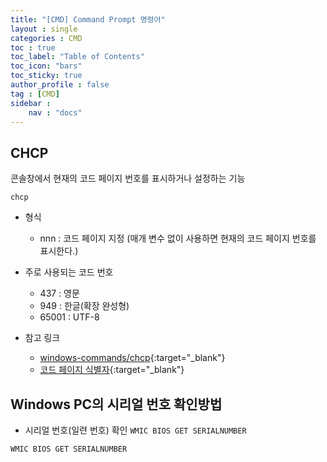 ```yaml
---
title: "[CMD] Command Prompt 명령어"
layout : single
categories : CMD
toc : true
toc_label: "Table of Contents"
toc_icon: "bars"
toc_sticky: true
author_profile : false
tag : [CMD]
sidebar :
    nav : "docs"
---
```


## CHCP
콘솔창에서 현재의 코드 페이지 번호를 표시하거나 설정하는 기능
```
chcp
```

- 형식
  - nnn : 코드 페이지 지정 (매개 변수 없이 사용하면 현재의 코드 페이지 번호를 표시한다.)

- 주로 사용되는 코드 번호
  - 437 : 영문
  - 949 : 한글(확장 완성형)
  - 65001 : UTF-8

- 참고 링크
  - [windows-commands/chcp](https://docs.microsoft.com/en-us/windows-server/administration/windows-commands/chcp){:target="_blank"}
  - [코드 페이지 식별자](https://docs.microsoft.com/ko-kr/windows/win32/intl/code-page-identifiers){:target="_blank"}


## Windows PC의 시리얼 번호 확인방법
- 시리얼 번호(일련 번호) 확인 `WMIC BIOS GET SERIALNUMBER`

```
WMIC BIOS GET SERIALNUMBER
```